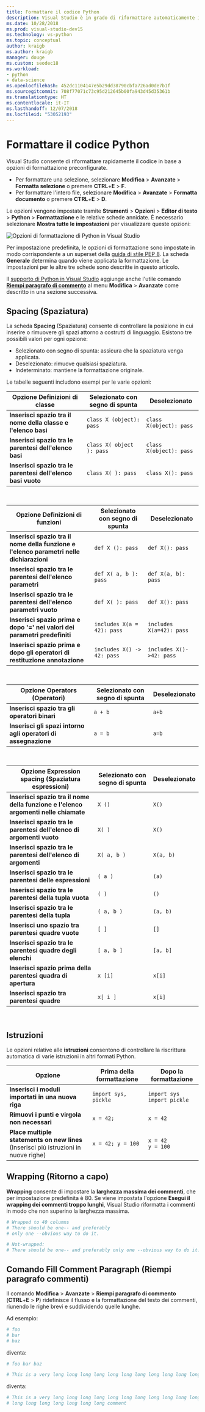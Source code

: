 ```yaml
---
title: Formattare il codice Python
description: Visual Studio è in grado di riformattare automaticamente il codice Python, inclusi spaziatura, istruzioni, ritorno a capo e commenti.
ms.date: 10/28/2018
ms.prod: visual-studio-dev15
ms.technology: vs-python
ms.topic: conceptual
author: kraigb
ms.author: kraigb
manager: douge
ms.custom: seodec18
ms.workload:
- python
- data-science
ms.openlocfilehash: 452dc1104147e5b29dd38790cbfa726ad0de7b1f
ms.sourcegitcommit: 708f77071c73c95d212645b00fa943d45d35361b
ms.translationtype: HT
ms.contentlocale: it-IT
ms.lasthandoff: 12/07/2018
ms.locfileid: "53052193"
---
```

# <a name="format-python-code"></a>Formattare il codice Python

Visual Studio consente di riformattare rapidamente il codice in base a opzioni di formattazione preconfigurate.

- Per formattare una selezione, selezionare **Modifica** > **Avanzate** > **Formatta selezione** o premere **CTRL**+**E** > **F**.
- Per formattare l'intero file, selezionare **Modifica** > **Avanzate** > **Formatta documento** o premere **CTRL**+**E** > **D**.

Le opzioni vengono impostate tramite **Strumenti** > **Opzioni** > **Editor di testo** > **Python** >  **Formattazione** e le relative schede annidate. È necessario selezionare **Mostra tutte le impostazioni** per visualizzare queste opzioni:

![Opzioni di formattazione di Python in Visual Studio](media/options-editor-formatting.png)

Per impostazione predefinita, le opzioni di formattazione sono impostate in modo corrispondente a un superset della [guida di stile PEP 8](https://www.python.org/dev/peps/pep-0008/). La scheda **Generale** determina quando viene applicata la formattazione. Le impostazioni per le altre tre schede sono descritte in questo articolo.

Il [supporto di Python in Visual Studio](installing-python-support-in-visual-studio.md) aggiunge anche l'utile comando [**Riempi paragrafo di commento**](#fill-comment-paragraph-command) al menu **Modifica** > **Avanzate** come descritto in una sezione successiva.

## <a name="spacing"></a>Spacing (Spaziatura)

La scheda **Spacing** (Spaziatura) consente di controllare la posizione in cui inserire o rimuovere gli spazi attorno a costrutti di linguaggio. Esistono tre possibili valori per ogni opzione:

- Selezionato con segno di spunta: assicura che la spaziatura venga applicata.
- Deselezionato: rimuove qualsiasi spaziatura.
- Indeterminato: mantiene la formattazione originale.

Le tabelle seguenti includono esempi per le varie opzioni:

| Opzione Definizioni di classe | Selezionato con segno di spunta | Deselezionato |
| --- | --- | --- | 
| **Inserisci spazio tra il nome della classe e l'elenco basi** | `class X (object): pass` | `class X(object): pass` | 
| **Inserisci spazio tra le parentesi dell'elenco basi** | `class X( object ): pass` | `class X(object): pass` |
| **Inserisci spazio tra le parentesi dell'elenco basi vuoto** | `class X( ): pass` | `class X(): pass` |

<br/>

| Opzione Definizioni di funzioni | Selezionato con segno di spunta | Deselezionato |
| --- | --- | --- |
| **Inserisci spazio tra il nome della funzione e l'elenco parametri nelle dichiarazioni** | `def X (): pass` | `def X(): pass` | 
| **Inserisci spazio tra le parentesi dell'elenco parametri** | `def X( a, b ): pass` | `def X(a, b): pass` |
| **Inserisci spazio tra le parentesi dell'elenco parametri vuoto** | `def X( ): pass` | `def X(): pass` |
| **Inserisci spazio prima e dopo '=' nei valori dei parametri predefiniti** | `includes X(a = 42): pass` | `includes X(a=42): pass` |
| **Inserisci spazio prima e dopo gli operatori di restituzione annotazione** | `includes X() -> 42: pass` | `includes X()->42: pass` |

<br/>

| Opzione Operators (Operatori) | Selezionato con segno di spunta | Deselezionato |
| --- | --- | --- |
| **Inserisci spazio tra gli operatori binari** | `a + b` | `a+b` |
| **Inserisci gli spazi intorno agli operatori di assegnazione** | `a = b` | `a=b` |

<br/>

| Opzione Expression spacing (Spaziatura espressioni) | Selezionato con segno di spunta | Deselezionato |
| --- | --- | --- |
| **Inserisci spazio tra il nome della funzione e l'elenco argomenti nelle chiamate** | `X ()` | `X()` |
| **Inserisci spazio tra le parentesi dell'elenco di argomenti vuoto** | `X( )` | `X()` |
| **Inserisci spazio tra le parentesi dell'elenco di argomenti** | `X( a, b )` | `X(a, b)` |
| **Inserisci spazio tra le parentesi delle espressioni** | `( a )` | `(a)` |
| **Inserisci spazio tra le parentesi della tupla vuota** | `( )` | `()` |
| **Inserisci spazio tra le parentesi della tupla** | `( a, b )` | `(a, b)` |
| **Inserisci uno spazio tra parentesi quadre vuote** | `[ ]` | `[]` |
| **Inserisci spazio tra le parentesi quadre degli elenchi** | `[ a, b ]` | `[a, b]` |
| **Inserisci spazio prima della parentesi quadra di apertura** | `x [i]` | `x[i]` |
| **Inserisci spazio tra parentesi quadre** | `x[ i ]` | `x[i]` |

<br/>

## <a name="statements"></a>Istruzioni

Le opzioni relative alle **istruzioni** consentono di controllare la riscrittura automatica di varie istruzioni in altri formati Python.

| Opzione | Prima della formattazione | Dopo la formattazione |
| --- | --- | --- |
| **Inserisci i moduli importati in una nuova riga** | `import sys, pickle` | `import sys`<br/>`import pickle` |
| **Rimuovi i punti e virgola non necessari** | `x = 42;` | `x = 42` |
| **Place multiple statements on new lines** (Inserisci più istruzioni in nuove righe) | `x = 42; y = 100` | `x = 42`<br/>`y = 100` |

## <a name="wrapping"></a>Wrapping (Ritorno a capo)

**Wrapping** consente di impostare la **larghezza massima dei commenti**, che per impostazione predefinita è 80. Se viene impostata l'opzione **Esegui il wrapping dei commenti troppo lunghi**, Visual Studio riformatta i commenti in modo che non superino la larghezza massima.

```python
# Wrapped to 40 columns
# There should be one-- and preferably
# only one --obvious way to do it.
```

```python
# Not-wrapped:
# There should be one-- and preferably only one --obvious way to do it.
```

## <a name="fill-comment-paragraph-command"></a>Comando Fill Comment Paragraph (Riempi paragrafo commenti)

Il comando **Modifica** > **Avanzate** > **Riempi paragrafo di commento** (**CTRL**+**E** > **P**) ridefinisce il flusso e la formattazione del testo dei commenti, riunendo le righe brevi e suddividendo quelle lunghe.

Ad esempio:

```python
# foo
# bar
# baz
```

diventa:

```python
# foo bar baz
```

```python
# This is a very long long long long long long long long long long long long long long long long long long long comment
```

diventa:

```python
# This is a very long long long long long long long long long long long long
# long long long long long long long comment
```
